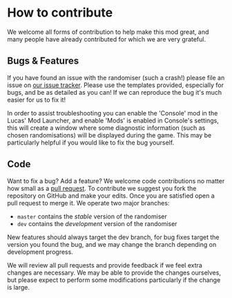 # How to contribute
We welcome all forms of contribution to help make this mod great, and many people have already contributed for which we are very grateful.

## Bugs & Features
If you have found an issue with the randomiser (such a crash!) please file an issue on [our issue tracker](https://github.com/EnAppelsin/SHARCarRandomiser/issues).
Please use the templates provided, especially for bugs, and be as detailed as you can! If we can reproduce the bug it's much easier for us to fix it!

In order to assist troubleshooting you can enable the 'Console' mod in the Lucas' Mod Launcher, and enable 'Mods' is enabled in Console's settings, this will create a window where some diagnostic information (such as chosen randomisations) will be displayed during the game. This may be particularly helpful if you would like to fix the bug yourself.

## Code
Want to fix a bug? Add a feature? We welcome code contributions no matter how small as a [pull request](https://github.com/EnAppelsin/SHARCarRandomiser/pulls).
To contribute we suggest you fork the repository on GitHub and make your edits. Once you are satisfied open a pull request to merge it. 
We operate two major branches:
- `master` contains the *stable* version of the randomiser
- `dev` contains the *development* version of the randomiser

New features should always target the dev branch, for bug fixes target the version you found the bug, and we may change the branch depending on development progress. 

We will review all pull requests and provide feedback if we feel extra changes are necessary.
We may be able to provide the changes ourselves, but please expect to perform some modifications particularly if the change is large.
